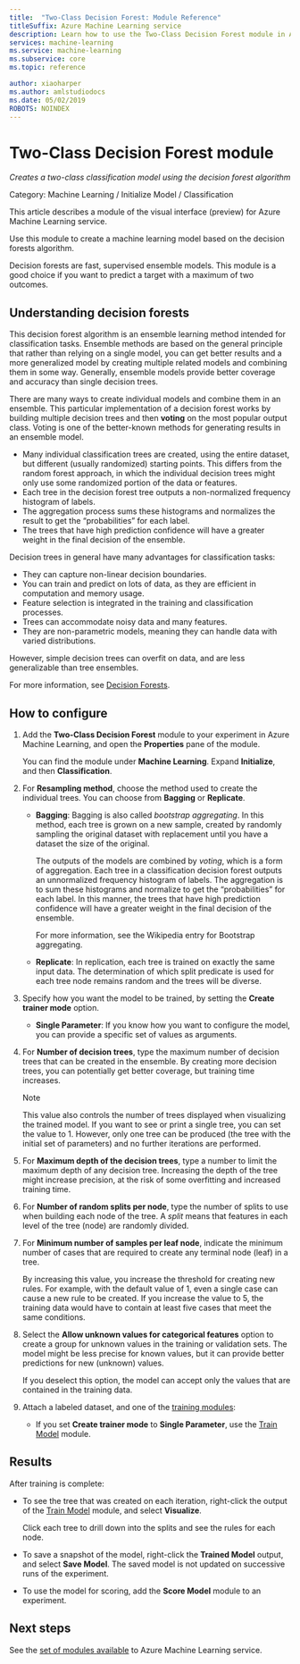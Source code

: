 ```yaml
---
title:  "Two-Class Decision Forest: Module Reference"
titleSuffix: Azure Machine Learning service
description: Learn how to use the Two-Class Decision Forest module in Azure Machine Learning service to create a machine learning model based on the decision forests algorithm.  
services: machine-learning
ms.service: machine-learning
ms.subservice: core
ms.topic: reference

author: xiaoharper
ms.author: amlstudiodocs
ms.date: 05/02/2019
ROBOTS: NOINDEX
---
```

# Two-Class Decision Forest module

*Creates a two-class classification model using the decision forest algorithm*  
  
 Category: Machine Learning / Initialize Model / Classification  
  
This article describes a module of the visual interface (preview) for Azure Machine Learning service.

Use this module to create a machine learning model based on the decision forests algorithm.  

Decision forests are fast, supervised ensemble models. This module is a good choice if you want to predict a target with a maximum of two outcomes. 

## Understanding decision forests

This decision forest algorithm is an ensemble learning method intended for classification tasks. Ensemble methods are based on the general principle that rather than relying on a single model, you can get better results and a more generalized model by creating multiple related models and combining them in some way. Generally, ensemble models provide better coverage and accuracy than single decision trees. 

There are many ways to create individual models and combine them in an ensemble. This particular implementation of a decision forest works by building multiple decision trees and then **voting** on the most popular output class. Voting is one of the better-known methods for generating results in an ensemble model. 

+ Many individual classification trees are created, using the entire dataset, but different (usually randomized) starting points. This differs from the random forest approach, in which the individual decision trees might only use some randomized portion of the data or features.
+ Each tree in the decision forest tree outputs a non-normalized frequency histogram of labels. 
+ The aggregation process sums these histograms and normalizes the result to get the “probabilities” for each label. 
+ The trees that have high prediction confidence will have a greater weight in the final decision of the ensemble.

Decision trees in general have many advantages for classification tasks:
  
- They can capture non-linear decision boundaries.
- You can train and predict on lots of data, as they are efficient in computation and memory usage.
- Feature selection is integrated in the training and classification processes.  
- Trees can accommodate noisy data and many features.  
- They are non-parametric models, meaning they can handle data with varied distributions. 

However, simple decision trees can overfit on data, and are less generalizable than tree ensembles.

For more information, see [Decision Forests](http://go.microsoft.com/fwlink/?LinkId=403677).  

## How to configure
  
1.  Add the **Two-Class Decision Forest** module to your experiment in Azure Machine Learning, and open the **Properties** pane of the module. 

    You can find the module under **Machine Learning**. Expand **Initialize**, and then **Classification**.  
  
2.  For **Resampling method**, choose the method used to create the individual trees.  You can choose from **Bagging** or **Replicate**.  
  
    -   **Bagging**: Bagging is also called *bootstrap aggregating*. In this method, each tree is grown on a new sample, created by randomly sampling the original dataset with replacement until you have a dataset the size of the original.  
  
         The outputs of the models are combined by *voting*, which is a form of aggregation. Each tree in a classification decision forest outputs an unnormalized frequency histogram of labels. The aggregation is to sum these histograms and normalize to get the “probabilities” for each label. In this manner, the trees that have high prediction confidence will have a greater weight in the final decision of the ensemble.  
  
         For more information, see the Wikipedia entry for Bootstrap aggregating.  
  
    -   **Replicate**: In replication, each tree is trained on exactly the same input data. The determination of which split predicate is used for each tree node remains random and the trees will be diverse.   
  
3.  Specify how you want the model to be trained, by setting the **Create trainer mode** option.  
  
    -   **Single Parameter**: If you know how you want to configure the model, you can provide a specific set of values as arguments.
  
4.  For **Number of decision trees**, type the maximum number of decision trees that can be created in the ensemble. By creating more decision trees, you can potentially get better coverage, but training time increases.  
  
    > [!NOTE]
    >  This value also controls the number of trees displayed when visualizing the trained model. If you want to see or print a single tree, you can set the value to 1. However, only one tree can be produced (the tree with the initial set of parameters) and no further iterations are performed.
  
5.  For **Maximum depth of the decision trees**, type a number to limit the maximum depth of any decision tree. Increasing the depth of the tree might increase precision, at the risk of some overfitting and increased training time.
  
6.  For **Number of random splits per node**, type the number of splits to use when building each node of the tree. A *split* means that features in each level of the tree (node) are randomly divided.
  
7.  For **Minimum number of samples per leaf node**, indicate the minimum number of cases that are required to create any terminal node (leaf) in a tree.
  
     By increasing this value, you increase the threshold for creating new rules. For example, with the default value of 1, even a single case can cause a new rule to be created. If you increase the value to 5, the training data would have to contain at least five cases that meet the same conditions.  
  
8.  Select the **Allow unknown values for categorical features** option to create a group for unknown values in the training or validation sets. The model might be less precise for known values, but it can provide better predictions for new (unknown) values. 

     If you deselect this option, the model can accept only the values that are contained in the training data.
  
9. Attach a labeled dataset, and one of the [training modules](module-reference.md):  
  
    -   If you set **Create trainer mode** to **Single Parameter**, use the [Train Model](./train-model.md) module.  
  
    
## Results

After training is complete:

+ To see the tree that was created on each iteration, right-click the output of the [Train Model](./train-model.md) module, and select **Visualize**.
  
    Click each tree to drill down into the splits and see the rules for each node.

+ To save a snapshot of the model, right-click the **Trained Model** output, and select **Save Model**. The saved model is not updated on successive runs of the experiment.

+ To use the model for scoring, add the **Score Model** module to an experiment.


## Next steps

See the [set of modules available](module-reference.md) to Azure Machine Learning service. 
